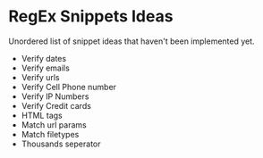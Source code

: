 # RegEx Snippets Ideas
Unordered list of snippet ideas that haven't been implemented yet.

* Verify dates
* Verify emails
* Verify urls
* Verify Cell Phone number
* Verify IP Numbers
* Verify Credit cards
* HTML tags
* Match url params
* Match filetypes
* Thousands seperator
